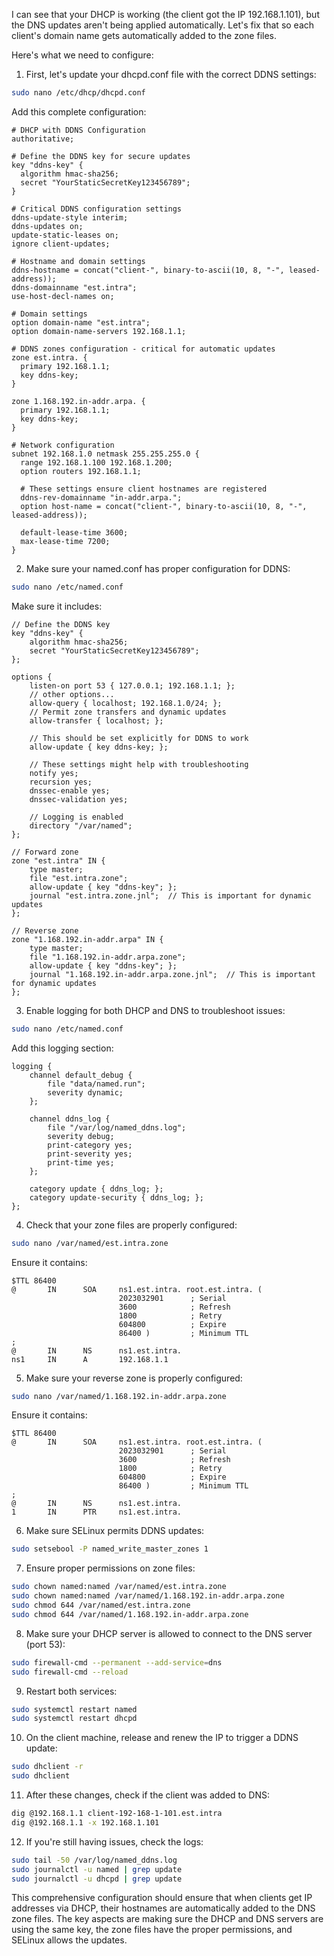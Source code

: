 I can see that your DHCP is working (the client got the IP 192.168.1.101), but the DNS updates aren't being applied automatically. Let's fix that so each client's domain name gets automatically added to the zone files.

Here's what we need to configure:

1. First, let's update your dhcpd.conf file with the correct DDNS settings:

```bash
sudo nano /etc/dhcp/dhcpd.conf
```

Add this complete configuration:

```
# DHCP with DDNS Configuration
authoritative;

# Define the DDNS key for secure updates
key "ddns-key" {
  algorithm hmac-sha256;
  secret "YourStaticSecretKey123456789";
}

# Critical DDNS configuration settings
ddns-update-style interim;
ddns-updates on;
update-static-leases on;
ignore client-updates;

# Hostname and domain settings
ddns-hostname = concat("client-", binary-to-ascii(10, 8, "-", leased-address));
ddns-domainname "est.intra";
use-host-decl-names on;

# Domain settings
option domain-name "est.intra";
option domain-name-servers 192.168.1.1;

# DDNS zones configuration - critical for automatic updates
zone est.intra. {
  primary 192.168.1.1;
  key ddns-key;
}

zone 1.168.192.in-addr.arpa. {
  primary 192.168.1.1;
  key ddns-key;
}

# Network configuration
subnet 192.168.1.0 netmask 255.255.255.0 {
  range 192.168.1.100 192.168.1.200;
  option routers 192.168.1.1;
  
  # These settings ensure client hostnames are registered
  ddns-rev-domainname "in-addr.arpa.";
  option host-name = concat("client-", binary-to-ascii(10, 8, "-", leased-address));
  
  default-lease-time 3600;
  max-lease-time 7200;
}
```

2. Make sure your named.conf has proper configuration for DDNS:

```bash
sudo nano /etc/named.conf
```

Make sure it includes:

```
// Define the DDNS key
key "ddns-key" {
    algorithm hmac-sha256;
    secret "YourStaticSecretKey123456789";
};

options {
    listen-on port 53 { 127.0.0.1; 192.168.1.1; };
    // other options...
    allow-query { localhost; 192.168.1.0/24; };
    // Permit zone transfers and dynamic updates
    allow-transfer { localhost; };
    
    // This should be set explicitly for DDNS to work
    allow-update { key ddns-key; };
    
    // These settings might help with troubleshooting
    notify yes;
    recursion yes;
    dnssec-enable yes;
    dnssec-validation yes;
    
    // Logging is enabled
    directory "/var/named";
};

// Forward zone
zone "est.intra" IN {
    type master;
    file "est.intra.zone";
    allow-update { key "ddns-key"; };
    journal "est.intra.zone.jnl";  // This is important for dynamic updates
};

// Reverse zone
zone "1.168.192.in-addr.arpa" IN {
    type master;
    file "1.168.192.in-addr.arpa.zone";
    allow-update { key "ddns-key"; };
    journal "1.168.192.in-addr.arpa.zone.jnl";  // This is important for dynamic updates
};
```

3. Enable logging for both DHCP and DNS to troubleshoot issues:

```bash
sudo nano /etc/named.conf
```

Add this logging section:

```
logging {
    channel default_debug {
        file "data/named.run";
        severity dynamic;
    };
    
    channel ddns_log {
        file "/var/log/named_ddns.log";
        severity debug;
        print-category yes;
        print-severity yes;
        print-time yes;
    };
    
    category update { ddns_log; };
    category update-security { ddns_log; };
};
```

4. Check that your zone files are properly configured:

```bash
sudo nano /var/named/est.intra.zone
```

Ensure it contains:

```
$TTL 86400
@       IN      SOA     ns1.est.intra. root.est.intra. (
                        2023032901      ; Serial
                        3600            ; Refresh
                        1800            ; Retry
                        604800          ; Expire
                        86400 )         ; Minimum TTL
;
@       IN      NS      ns1.est.intra.
ns1     IN      A       192.168.1.1
```

5. Make sure your reverse zone is properly configured:

```bash
sudo nano /var/named/1.168.192.in-addr.arpa.zone
```

Ensure it contains:

```
$TTL 86400
@       IN      SOA     ns1.est.intra. root.est.intra. (
                        2023032901      ; Serial
                        3600            ; Refresh
                        1800            ; Retry
                        604800          ; Expire
                        86400 )         ; Minimum TTL
;
@       IN      NS      ns1.est.intra.
1       IN      PTR     ns1.est.intra.
```

6. Make sure SELinux permits DDNS updates:

```bash
sudo setsebool -P named_write_master_zones 1
```

7. Ensure proper permissions on zone files:

```bash
sudo chown named:named /var/named/est.intra.zone
sudo chown named:named /var/named/1.168.192.in-addr.arpa.zone
sudo chmod 644 /var/named/est.intra.zone
sudo chmod 644 /var/named/1.168.192.in-addr.arpa.zone
```

8. Make sure your DHCP server is allowed to connect to the DNS server (port 53):

```bash
sudo firewall-cmd --permanent --add-service=dns
sudo firewall-cmd --reload
```

9. Restart both services:

```bash
sudo systemctl restart named
sudo systemctl restart dhcpd
```

10. On the client machine, release and renew the IP to trigger a DDNS update:

```bash
sudo dhclient -r
sudo dhclient
```

11. After these changes, check if the client was added to DNS:

```bash
dig @192.168.1.1 client-192-168-1-101.est.intra
dig @192.168.1.1 -x 192.168.1.101
```

12. If you're still having issues, check the logs:

```bash
sudo tail -50 /var/log/named_ddns.log
sudo journalctl -u named | grep update
sudo journalctl -u dhcpd | grep update
```

This comprehensive configuration should ensure that when clients get IP addresses via DHCP, their hostnames are automatically added to the DNS zone files. The key aspects are making sure the DHCP and DNS servers are using the same key, the zone files have the proper permissions, and SELinux allows the updates.
